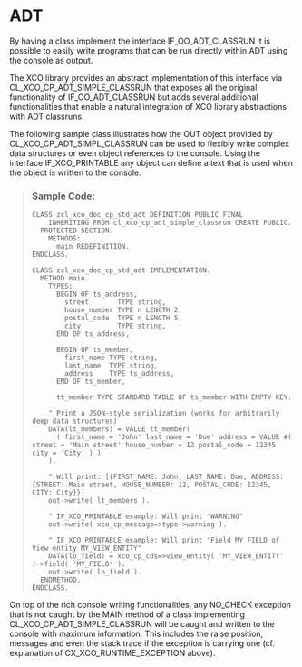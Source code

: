 <!-- loio0bf9b10f88b445b485b6068925e7fdb8 -->

# ADT



By having a class implement the interface IF\_OO\_ADT\_CLASSRUN it is possible to easily write programs that can be run directly within ADT using the console as output.

The XCO library provides an abstract implementation of this interface via CL\_XCO\_CP\_ADT\_SIMPLE\_CLASSRUN that exposes all the original functionality of IF\_OO\_ADT\_CLASSRUN but adds several additional functionalities that enable a natural integration of XCO library abstractions with ADT classruns.

The following sample class illustrates how the OUT object provided by CL\_XCO\_CP\_ADT\_SIMPL\_CLASSRUN can be used to flexibly write complex data structures or even object references to the console. Using the interface IF\_XCO\_PRINTABLE any object can define a text that is used when the object is written to the console.

> ### Sample Code:  
> ```lang-abap
> CLASS zcl_xco_doc_cp_std_adt DEFINITION PUBLIC FINAL
>     INHERITING FROM cl_xco_cp_adt_simple_classrun CREATE PUBLIC.
>   PROTECTED SECTION.
>     METHODS:
>       main REDEFINITION.
> ENDCLASS.
> 
> CLASS zcl_xco_doc_cp_std_adt IMPLEMENTATION.
>   METHOD main.
>     TYPES:
>       BEGIN OF ts_address,
>         street       TYPE string,
>         house_number TYPE n LENGTH 2,
>         postal_code  TYPE n LENGTH 5,
>         city         TYPE string,
>       END OF ts_address,
> 
>       BEGIN OF ts_member,
>         first_name TYPE string,
>         last_name  TYPE string,
>         address    TYPE ts_address,
>       END OF ts_member,
> 
>       tt_member TYPE STANDARD TABLE OF ts_member WITH EMPTY KEY.
> 
>     " Print a JSON-style serialization (works for arbitrarily deep data structures)
>     DATA(lt_members) = VALUE tt_member(
>       ( first_name = 'John' last_name = 'Doe' address = VALUE #( street = 'Main street' house_number = 12 postal_code = 12345 city = 'City' ) )
>     ).
> 
>     " Will print: [{FIRST_NAME: John, LAST_NAME: Doe, ADDRESS: {STREET: Main street, HOUSE_NUMBER: 12, POSTAL_CODE: 12345, CITY: City}}]
>     out->write( lt_members ).
> 
>     " IF_XCO_PRINTABLE example: Will print "WARNING"
>     out->write( xco_cp_message=>type->warning ).
> 
>     " IF_XCO_PRINTABLE example: Will print "Field MY_FIELD of View entity MY_VIEW_ENTITY"
>     DATA(lo_field) = xco_cp_cds=>view_entity( 'MY_VIEW_ENTITY' )->field( 'MY_FIELD' ).
>     out->write( lo_field ).
>   ENDMETHOD.
> ENDCLASS.
> ```

On top of the rich console writing functionalities, any NO\_CHECK exception that is not caught by the MAIN method of a class implementing CL\_XCO\_CP\_ADT\_SIMPLE\_CLASSRUN will be caught and written to the console with maximum information. This includes the raise position, messages and even the stack trace if the exception is carrying one \(cf. explanation of CX\_XCO\_RUNTIME\_EXCEPTION above\).

